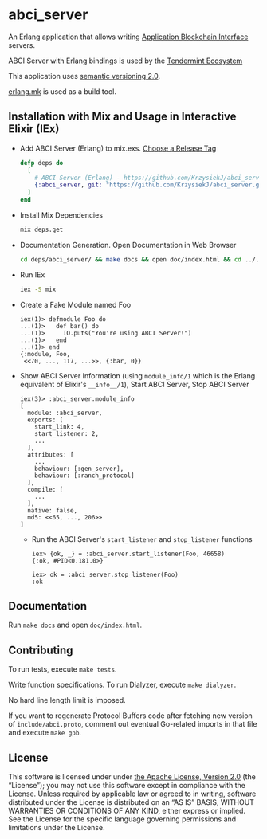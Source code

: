 # abci_server

An Erlang application that allows writing [Application Blockchain Interface](https://github.com/tendermint/abci) servers.

ABCI Server with Erlang bindings is used by the [Tendermint Ecosystem](http://tendermint.readthedocs.io/projects/tools/en/master/ecosystem.html#abci-servers)

This application uses [semantic versioning 2.0](http://semver.org/).

[erlang.mk](https://erlang.mk/) is used as a build tool.

## Installation with Mix and Usage in Interactive Elixir (IEx)

* Add ABCI Server (Erlang) to mix.exs. [Choose a Release Tag](https://github.com/KrzysiekJ/abci_server/tags)
  ```elixir
  defp deps do
    [
      # ABCI Server (Erlang) - https://github.com/KrzysiekJ/abci_server
      {:abci_server, git: "https://github.com/KrzysiekJ/abci_server.git", tag: "v0.4.0"}
    ]
  end
  ```

* Install Mix Dependencies
  ```bash
  mix deps.get
  ```

* Documentation Generation. Open Documentation in Web Browser
  ```bash
  cd deps/abci_server/ && make docs && open doc/index.html && cd ../../
  ```

* Run IEx
  ```bash
  iex -S mix
  ```

* Create a Fake Module named Foo
  ```
  iex(1)> defmodule Foo do
  ...(1)>   def bar() do
  ...(1)>     IO.puts("You're using ABCI Server!")
  ...(1)>   end
  ...(1)> end
  {:module, Foo,
   <<70, ..., 117, ...>>, {:bar, 0}}
  ```

* Show ABCI Server Information (using `module_info/1` which is the Erlang equivalent of Elixir's `__info__/1`), Start ABCI Server, Stop ABCI Server
  ```
  iex(3)> :abci_server.module_info
  [
    module: :abci_server,
    exports: [
      start_link: 4,
      start_listener: 2,
      ...
    ],
    attributes: [
      ...
      behaviour: [:gen_server],
      behaviour: [:ranch_protocol]
    ],
    compile: [
      ...
    ],
    native: false,
    md5: <<65, ..., 206>>
  ]
  ```

  * Run the ABCI Server's `start_listener` and `stop_listener` functions
    ```
    iex> {ok, _} = :abci_server.start_listener(Foo, 46658)
    {:ok, #PID<0.181.0>}

    iex> ok = :abci_server.stop_listener(Foo)             
    :ok
    ```

## Documentation

Run `make docs` and open `doc/index.html`.

## Contributing

To run tests, execute `make tests`.

Write function specifications. To run Dialyzer, execute `make dialyzer`.

No hard line length limit is imposed.

If you want to regenerate Protocol Buffers code after fetching new version of `include/abci.proto`, comment out eventual Go-related imports in that file and execute `make gpb`.

## License

This software is licensed under under [the Apache License, Version 2.0](http://www.apache.org/licenses/LICENSE-2.0) (the “License”); you may not use this software except in compliance with the License. Unless required by applicable law or agreed to in writing, software distributed under the License is distributed on an “AS IS” BASIS, WITHOUT WARRANTIES OR CONDITIONS OF ANY KIND, either express or implied.  See the License for the specific language governing permissions and limitations under the License.
